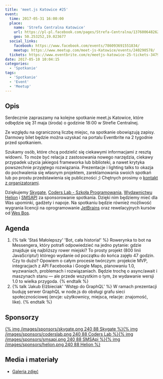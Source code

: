 ```yaml
---
title: 'meet.js Katowice #25'
event:
  time: 2017-05-31 16:00:00
  place:
    name: 'Strefa Centralna Katowice'
    url: https://pl-pl.facebook.com/pages/Strefa-Centralna/1376006482624106
    geo: 50.253252,19.023677
  social_links:
    facebook: https://www.facebook.com/events/786093691551834/
    meetup: https://www.meetup.com/meet-js-Katowice/events/240290578/
  tickets: https://www.eventbrite.com/e/meetjs-katowice-25-tickets-34796770076.
date: 2017-05-10 10:04:15
categories:
  - 'Spotkanie'
tags:
  - 'Spotkanie'
  - 'Event'
  - 'Meetup'
---
```

## Opis

Serdecznie zapraszamy na kolejne spotkanie meet.js Katowice, które odbędzie się 31 maja (środa) o godzinie 18:00 w Strefie Centralnej.

Ze względu na ograniczoną liczbę miejsc, na spotkanie obowiązują zapisy. Darmowy bilet będzie można uzyskać na portalu Eventbrite na 2 tygodnie przed spotkaniem.

Szukamy osób, które chcą podzielić się ciekawymi informacjami z resztą widowni. To może być relacja z zastosowania nowego narzędzia, ciekawy przypadek użycia jakiegoś frameworka lub biblioteki, a nawet krytyka powszechnie przyjętego rozwiązania. Prezentacje i lighting talks to okazja do pochwalenia się własnym projektem, zareklamowania swoich spotkań lub po prostu przedstawienia się publiczności ;) Chętnych prosimy o [kontakt z organizatorami](/about/#Kontakt).

Dziękujemy [Skygate][skygate], [Coders Lab - Szkoła Programowania][coderslab], [Wydawnictwu Helion][helion] i [SMSAPI][smsapi] za sponsorowanie spotkania. Dzięki nim będziemy mieć dla Was upominki, gadżety i napoje. Na spotkaniu będzie również możliwość wygrania licencji na oprogramowanie [JetBrains][jetbrains] oraz rewelacyjnych kursów od [Wes Bos][wesbos].

## Agenda

1. {% talk 'Staś Małolepszy' 'Bot, cała historia!' %}
Rowerynka to bot na Messengera, który potrafi odpowiedzieć na jedno pytanie: gdzie znajduje się najbliższy rower miejski?  To prosty projekt (800 linii JavaScriptu!) którego wydanie od początku do końca zajęło 47 godzin. Czy to dużo? Opowiem o całym procesie twórczym: projekcie MVP, integracjach z API Facebooka i Google Maps, planowaniu 1.0, wyzwaniach, problemach i rozwiązaniach.  Będzie trochę o async/await i maszynach stanu — ale przede wszystkim o tym, że wydawanie wersji 1.0 to wielka przygoda.
{% endtalk %}
2. {% talk 'Jakub Elżbieciak' 'Wstęp do GraphQL' %}
W ramach prezentacji buduję serwer GraphQL w node.js do obsługi grafu sieci społecznościowej (encje: użytkownicy, miejsca, relacje: znajomość, like).
{% endtalk %}

## Sponsorzy

[{% img /images/sponsors/skygate.png 240 88 Skygate %}][skygate][{% img /images/sponsors/coderslab.png 240 88 Coders Lab %}][coderslab][{% img /images/sponsors/smsapi.png 240 88 SMSApi %}][smsapi][{% img /images/sponsors/helion.png 240 88 Helion %}][helion]

## Media i materiały

- [Galeria zdjęć](https://www.facebook.com/media/set/?set=a.1561657073908146.1073741864.126046920802509&type=3)

[skygate]: https://skygate.pl
[coderslab]: http://www.coderslab.pl
[smsapi]: https://www.smsapi.com
[helion]: http://helion.pl/
[jetbrains]: https://www.jetbrains.com
[wesbos]: http://wesbos.com

